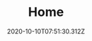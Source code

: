 ---
layout: /layouts/home.njk
title: Home
date: 2020-10-10T07:51:30.312Z
permalink: /
eleventyNavigation:
  key: Home
  order: 0
---